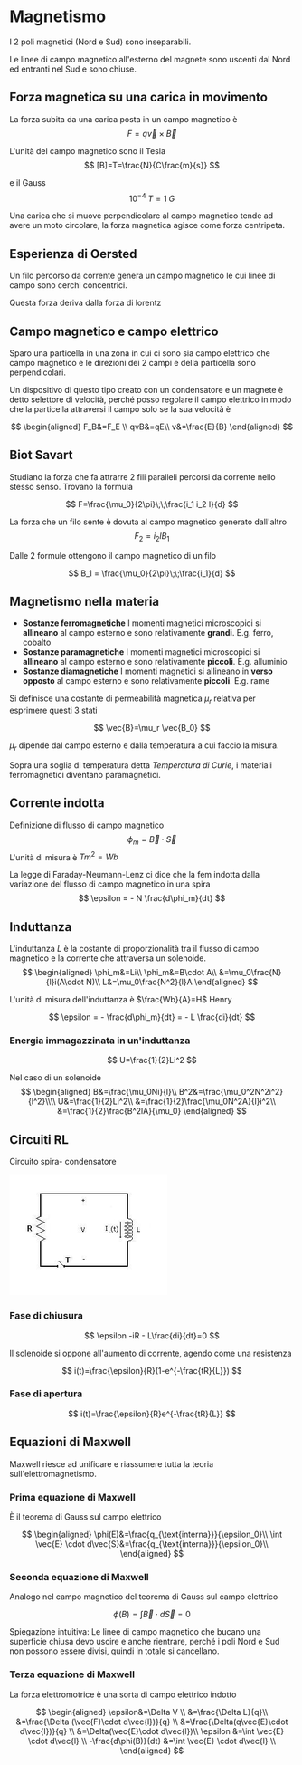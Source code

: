 # Magnetismo
I 2 poli magnetici (Nord e Sud) sono inseparabili.

Le linee di campo magnetico all'esterno del magnete sono uscenti dal Nord ed entranti nel Sud e sono chiuse.

## Forza magnetica su una carica in movimento
La forza subita da una carica posta in un campo magnetico è
$$
F=q \vec{v}\times\vec{B}
$$

L'unità del campo magnetico sono il Tesla
$$
[B]=T=\frac{N}{C\frac{m}{s}}
$$

e il Gauss
$$
10^{-4} \;T= 1\;G
$$

Una carica che si muove perpendicolare al campo magnetico tende ad avere un moto circolare, la forza magnetica agisce come forza centripeta.

## Esperienza di Oersted
Un filo percorso da corrente genera un campo magnetico le cui linee di campo sono cerchi concentrici.

Questa forza deriva dalla forza di lorentz

## Campo magnetico e campo elettrico
Sparo una particella in una zona in cui ci sono sia campo elettrico che campo magnetico e le direzioni dei 2 campi e della particella sono perpendicolari.

Un dispositivo di questo tipo creato con un condensatore e un magnete è detto selettore di velocità, perché posso regolare il campo elettrico in modo che la particella attraversi il campo solo se la sua velocità è

$$
\begin{aligned}
F_B&=F_E \\
qvB&=qE\\
v&=\frac{E}{B}
\end{aligned}
$$

## Biot Savart
Studiano la forza che fa attrarre 2 fili paralleli percorsi da corrente nello stesso senso. Trovano la formula

$$
F=\frac{\mu_0}{2\pi}\;\;\frac{i_1 i_2 l}{d}
$$

La forza che un filo sente è dovuta al campo magnetico generato dall'altro
$$
F_2 = i_2 l B_1
$$

Dalle 2 formule ottengono il campo magnetico di un filo

$$
B_1 = \frac{\mu_0}{2\pi}\;\;\frac{i_1}{d}
$$

## Magnetismo nella materia
- **Sostanze ferromagnetiche**
I momenti magnetici microscopici si **allineano** al campo esterno e sono relativamente **grandi**. E.g. ferro, cobalto
- **Sostanze paramagnetiche**
I momenti magnetici microscopici si **allineano** al campo esterno e sono relativamente **piccoli**. E.g. alluminio
- **Sostanze diamagnetiche**
I momenti magnetici si allineano in **verso opposto** al campo esterno e sono relativamente **piccoli**. E.g. rame

Si definisce una costante di permeabilità magnetica $\mu_r$ relativa per esprimere questi 3 stati

$$
\vec{B}=\mu_r \vec{B_0}
$$

$\mu_r$ dipende dal campo esterno e dalla temperatura a cui faccio la misura.

Sopra una soglia di temperatura detta *Temperatura di Curie*, i materiali ferromagnetici diventano paramagnetici.

## Corrente indotta
Definizione di flusso di campo magnetico
$$
\phi_m = \vec{B} \cdot \vec{S}
$$
L'unità di misura è $Tm^2=Wb$

La legge di Faraday-Neumann-Lenz ci dice che la fem indotta dalla variazione del flusso di campo magnetico in una spira
$$
\epsilon = - N \frac{d\phi_m}{dt}
$$

## Induttanza
L'induttanza $L$ è la costante di proporzionalità tra il flusso di campo magnetico e la corrente che attraversa un solenoide.
$$
\begin{aligned}
\phi_m&=Li\\
\phi_m&=B\cdot A\\
&=\mu_0\frac{N}{l}i(A\cdot N)\\
L&=\mu_0\frac{N^2}{l}A
\end{aligned}
$$

L'unità di misura dell'induttanza è $\frac{Wb}{A}=H$ Henry

$$
\epsilon = - \frac{d\phi_m}{dt} = - L \frac{di}{dt}
$$

### Energia immagazzinata in un'induttanza
$$
U=\frac{1}{2}Li^2
$$

Nel caso di un solenoide
$$
\begin{aligned}
B&=\frac{\mu_0Ni}{l}\\
B^2&=\frac{\mu_0^2N^2i^2}{l^2}\\\\
U&=\frac{1}{2}Li^2\\
&=\frac{1}{2}\frac{\mu_0N^2A}{l}i^2\\
&=\frac{1}{2}\frac{B^2lA}{\mu_0}
\end{aligned}
$$

## Circuiti RL
Circuito spira- condensatore

![Circuito_RL.JPG](images/circuitorl.jpg)

### Fase di chiusura
$$
\epsilon -iR - L\frac{di}{dt}=0
$$

Il solenoide si oppone all'aumento di corrente, agendo come una resistenza

$$
i(t)=\frac{\epsilon}{R}(1-e^{-\frac{tR}{L}})
$$

### Fase di apertura
$$
i(t)=\frac{\epsilon}{R}e^{-\frac{tR}{L}}
$$


## Equazioni di Maxwell
Maxwell riesce ad unificare e riassumere tutta la teoria sull'elettromagnetismo.

### Prima equazione di Maxwell
È il teorema di Gauss sul campo elettrico

$$
\begin{aligned}
\phi(E)&=\frac{q_{\text{interna}}}{\epsilon_0}\\
\int \vec{E} \cdot d\vec{S}&=\frac{q_{\text{interna}}}{\epsilon_0}\\
\end{aligned}
$$

### Seconda equazione di Maxwell
Analogo nel campo magnetico del teorema di Gauss sul campo elettrico

$$
\phi(B)=\int \vec{B} \cdot d\vec{S}=0
$$

Spiegazione intuitiva: Le linee di campo magnetico che bucano una superficie chiusa devo uscire e anche rientrare, perché i poli Nord e Sud non possono essere divisi, quindi in totale si cancellano.

### Terza equazione di Maxwell
La forza elettromotrice è una sorta di campo elettrico indotto

$$
\begin{aligned}
\epsilon&=\Delta V \\
&=\frac{\Delta L}{q}\\
&=\frac{\Delta (\vec{F}\cdot d\vec{l})}{q} \\
&=\frac{\Delta(q\vec{E}\cdot d\vec{l})}{q} \\
&=\Delta(\vec{E}\cdot d\vec{l})\\
\epsilon &=\int \vec{E} \cdot d\vec{l} \\
-\frac{d\phi(B)}{dt} &=\int \vec{E} \cdot d\vec{l} \\
\end{aligned}
$$